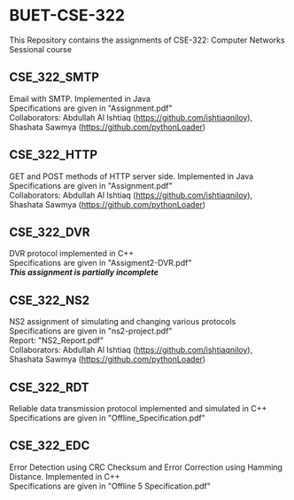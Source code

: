 # BUET-CSE-322
This Repository contains the assignments of CSE-322: Computer Networks Sessional course

## CSE_322_SMTP
Email with SMTP. Implemented in Java  
Specifications are given in "Assignment.pdf"  
Collaborators: Abdullah Al Ishtiaq (https://github.com/ishtiaqniloy), Shashata Sawmya (https://github.com/pythonLoader)

## CSE_322_HTTP
GET and POST methods of HTTP server side. Implemented in Java  
Specifications are given in "Assignment.pdf"  
Collaborators: Abdullah Al Ishtiaq (https://github.com/ishtiaqniloy), Shashata Sawmya (https://github.com/pythonLoader)

## CSE_322_DVR
DVR protocol implemented in C++  
Specifications are given in "Assigment2-DVR.pdf"  
***This assignment is partially incomplete***

## CSE_322_NS2
NS2 assignment of simulating and changing various protocols  
Specifications are given in "ns2-project.pdf"  
Report: "NS2_Report.pdf"  
Collaborators: Abdullah Al Ishtiaq (https://github.com/ishtiaqniloy), Shashata Sawmya (https://github.com/pythonLoader)  

## CSE_322_RDT
Reliable data transmission protocol implemented and simulated in C++  
Specifications are given in "Offline_Specification.pdf"  

## CSE_322_EDC
Error Detection using CRC Checksum and Error Correction using Hamming Distance. Implemented in C++  
Specifications are given in "Offline 5 Specification.pdf"  

